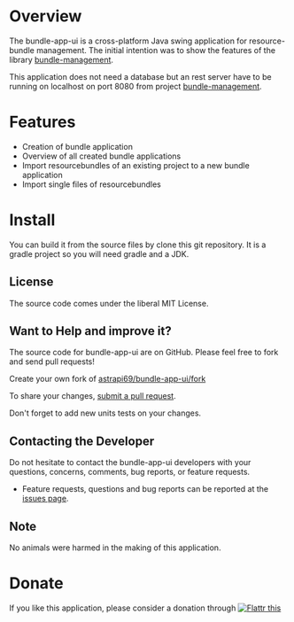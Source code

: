 # Overview

The bundle-app-ui is a cross-platform Java swing application for resource-bundle management. 
The initial intention was to show the features of the library [bundle-management](https://github.com/astrapi69/bundle-management).

This application does not need a database but an rest server have to be running on localhost on port 8080 from project [bundle-management](https://github.com/astrapi69/bundle-management). 

# Features

- Creation of bundle application
- Overview of all created bundle applications
- Import resourcebundles of an existing project to a new bundle application
- Import single files of resourcebundles

# Install

You can build it from the source files by clone this git repository. It is a gradle project so you will need gradle and a JDK.


## License

The source code comes under the liberal MIT License.

## Want to Help and improve it? ###

The source code for bundle-app-ui are on GitHub. Please feel free to fork and send pull requests!

Create your own fork of [astrapi69/bundle-app-ui/fork](https://github.com/astrapi69/bundle-app-ui/fork)

To share your changes, [submit a pull request](https://github.com/astrapi69/bundle-app-ui/pull/new/develop).

Don't forget to add new units tests on your changes.

## Contacting the Developer

Do not hesitate to contact the bundle-app-ui developers with your questions, concerns, comments, bug reports, or feature requests.
- Feature requests, questions and bug reports can be reported at the [issues page](https://github.com/astrapi69/bundle-app-ui/issues).

## Note

No animals were harmed in the making of this application.

# Donate

If you like this application, please consider a donation through 
<a href="https://flattr.com/submit/auto?fid=r7vp62&url=https%3A%2F%2Fgithub.com%2Flightblueseas%2Fbundle-app-ui" target="_blank">
<img src="http://button.flattr.com/flattr-badge-large.png" alt="Flattr this" title="Flattr this" border="0">
</a>
